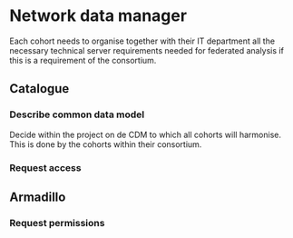 # Network data manager
Each cohort needs to organise together with their IT department all the necessary technical server requirements needed for federated analysis if this is a requirement of the consortium.
## Catalogue

### Describe common data model
Decide within the project on de CDM to which all cohorts will harmonise. This is done by the cohorts within their consortium.
### Request access

## Armadillo

### Request permissions
